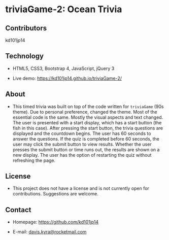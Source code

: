 # triviaGame-2: Ocean Trivia

## Contributors

kd101jp14

## Technology

* HTML5, CSS3, Bootstrap 4, JavaScript, jQuery 3

* Live demo: https://kd101jp14.github.io/triviaGame-2/

## About

* This timed trivia was built on top of the code written for `triviaGame` (90s theme). Due to personal preference, changed the theme. Most of the essential code is the same. Mostly the visual aspects and text changed. The user is presented with a start display, which has a start button (the fish in this case). After pressing the start button, the trivia questions are displayed and the countdown begins. The user has 60 seconds to answer the questions. If the quiz is completed before 60 seconds, the user may click the submit button to view results. Whether the user presses the submit button or time runs out, the results are shown on a new display. The user has the option of restarting the quiz without refreshing the page.

## License

* This project does not have a license and is not currently open for contributions. Suggestions are welcome.

## Contact

* Homepage:  https://github.com/kd101jp14

* E-mail: davis.kyra@rocketmail.com
